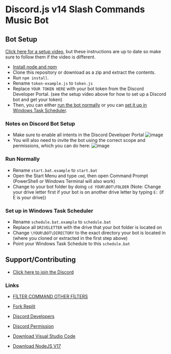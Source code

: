 # Discord.js v14 Slash Commands Music Bot

## Bot Setup

[Click here for a setup video](https://youtu.be/LQ24tdW5d8k), but these instructions are up to date so make sure to follow them if the video is different.

- [Install node and npm](https://docs.npmjs.com/downloading-and-installing-node-js-and-npm#using-a-node-version-manager-to-install-nodejs-and-npm)
- Clone this repository or download as a zip and extract the contents.
- Run `npm install`.
- Rename `token-example.js` to `token.js`
- Replace `YOUR TOKEN HERE` with your bot token from the Discord Developer Portal. (see the setup video above for how to set up a Discord bot and get your token)
- Then, you can either [run the bot normally](#run-normally) or you can [set it up in Windows Task Scheduler](#set-up-in-windows-task-scheduler).

### Notes on Discord Bot Setup
- Make sure to enable all intents in the Discord Developer Portal
![image](https://user-images.githubusercontent.com/4060573/181925950-0403ec46-f606-4ae2-bac8-6a2e30d10d9f.png)
- You will also need to invite the bot using the correct scope and permissions, which you can do here:
![image](https://user-images.githubusercontent.com/4060573/181926061-310e817a-97c5-48d8-adce-77a505c36336.png)


### Run Normally
- Rename `start.bat.example` to `start.bat`
- Open the Start Menu and type `cmd`, then open Command Prompt (PowerShell or Windows Terminal will also work)
- Change to your bot folder by doing `cd YOUR\BOT\FOLDER` (Note: Change your drive letter first if your bot is on another drive letter by typing `E:` (if E is your drive))

### Set up in Windows Task Scheduler
- Rename `schedule.bat.example` to `schedule.bat`
- Replace all `DRIVELETTER` with the drive that your bot folder is located on
- Change `\YOUR\BOT\DIRECTORY` to the exact directory your bot is located in (where you cloned or extracted in the first step above)
- Point your Windows Task Schedule to this `schedule.bat`

## Support/Contributing
- [Click here to join the Discord](https://discord.gg/Fy4WmSThRZ)

### Links

- [FİLTER COMMAND OTHER FİLTERS](https://discord-player.js.org/docs/main/master/typedef/AudioFilters)

- [Fork Replit](https://replit.com/)

- [Discord Developers](https://discord.dev)

- [Discord Permission](https://bit.ly/3L4RZpi)

- [Download Visual Studio Code](https://code.visualstudio.com/download)

- [Download NodeJS V17](https://nodejs.org/)
